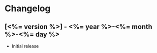 # Changelog

## [<%= version %>] - <%= year %>-<%= month %>-<%= day %>

- Initial release

<!-- http://keepachangelog.com/ -->
